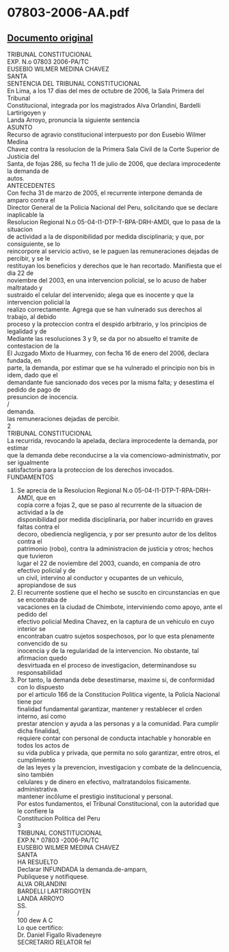 
07803-2006-AA.pdf
=================
  
[Documento original](https://tc.gob.pe/jurisprudencia/2007/07803-2006-AA.pdf)  
---  
TRIBUNAL CONSTITUCIONAL  
EXP. N.o 07803 2006-PA/TC  
EUSEBIO WILMER MEDINA CHAVEZ  
SANTA  
SENTENCIA DEL TRIBUNAL CONSTITUCIONAL  
En Lima, a los 17 dias del mes de octubre de 2006, la Sala Primera del Tribunal  
Constitucional, integrada por los magistrados Alva Orlandini, Bardelli Lartirigoyen y  
Landa Arroyo, pronuncia la siguiente sentencia  
ASUNTO  
Recurso de agravio constitucional interpuesto por don Eusebio Wilmer Medina  
Chavez contra la resolucion de la Primera Sala Civil de la Corte Superior de Justicia del  
Santa, de fojas 286, su fecha 11 de julio de 2006, que declara improcedente la demanda de  
autos.  
ANTECEDENTES  
Con fecha 31 de marzo de 2005, el recurrente interpone demanda de amparo contra el  
Director General de la Policia Nacional del Peru, solicitando que se declare inaplicable la  
Resolucion Regional N.o 05-04-I1-DTP-T-RPA-DRH-AMDI, que lo pasa de la situacion  
de actividad a la de disponibilidad por medida disciplinaria; y que, por consiguiente, se lo  
reincorpore al servicio activo, se le paguen las remuneraciones dejadas de percibir, y se le  
restituyan los beneficios y derechos que le han recortado. Manifiesta que el dia 22 de  
noviembre del 2003, en una intervencion policial, se lo acuso de haber maltratado y  
sustraido el celular del intervenido; alega que es inocente y que la intervencion policial la  
realizo correctamente. Agrega que se han vulnerado sus derechos al trabajo, al debido  
proceso y la proteccion contra el despido arbitrario, y los principios de legalidad y de  
Mediante las resoluciones 3 y 9, se da por no absuelto el tramite de contestacion de la  
El Juzgado Mixto de Huarmey, con fecha 16 de enero del 2006, declara fundada, en  
parte, la demanda, por estimar que se ha vulnerado el principio non bis in idem, dado que el  
demandante fue sancionado dos veces por la misma falta; y desestima el pedido de pago de  
presuncion de inocencia.  
/  
demanda.  
las remuneraciones dejadas de percibir.  
2  
TRIBUNAL CONSTITUCIONAL  
La recurrida, revocando la apelada, declara improcedente la demanda, por estimar  
que la demanda debe reconducirse a la via comenciowo-administmativ, por ser igualmente  
satisfactoria para la proteccion de los derechos invocados.  
FUNDAMENTOS  
1. Se aprecia de la Resolucion Regional N.o 05-04-I1-DTP-T-RPA-DRH-AMDI, que en  
copia corre a fojas 2, que se paso al recurrente de la situacion de actividad a la de  
disponibilidad por medida disciplinaria, por haber incurrido en graves faltas contra el  
decoro, obediencia negligencia, y por ser presunto autor de los delitos contra el  
patrimonio (robo), contra la administracion de justicia y otros; hechos que tuvieron  
lugar el 22 de noviembre del 2003, cuando, en compania de otro efectivo policial y de  
un civil, intervino al conductor y ocupantes de un vehiculo, apropiandose de sus  
2. El recurrente sostiene que el hecho se suscito en circunstancias en que se encontraba de  
vacaciones en la ciudad de Chimbote, interviniendo como apoyo, ante el pedido del  
efectivo policial Medina Chavez, en la captura de un vehiculo en cuyo interior se  
encontraban cuatro sujetos sospechosos, por lo que esta plenamente convencido de su  
inocencia y de la regularidad de la intervencion. No obstante, tal afirmacion quedo  
desvirtuada en el proceso de investigacion, determinandose su responsabilidad  
3. Por tanto, la demanda debe desestimarse, maxime si, de conformidad con lo dispuesto  
por el articulo 166 de la Constitucion Politica vigente, la Policia Nacional tiene por  
finalidad fundamental garantizar, mantener y restablecer el orden interno, asi como  
prestar atencion y ayuda a las personas y a la comunidad. Para cumplir dicha finalidad,  
requiere contar con personal de conducta intachable y honorable en todos los actos de  
su vida publica y privada, que permita no solo garantizar, entre otros, el cumplimiento  
de las leyes y la prevencion, investigacion y combate de la delincuencia, sino también  
celulares y de dinero en efectivo, maltratandolos fisicamente.  
administrativa.  
mantener incôlume el prestigio institucional y personal.  
Por estos fundamentos, el Tribunal Constitucional, con la autoridad que le confiere la  
Constitucion Politica del Peru  
3  
TRIBUNAL CONSTITUCIONAL  
EXP.N.° 07803 -2006-PA/TC  
EUSEBIO WILMER MEDINA CHAVEZ  
SANTA  
HA RESUELTO  
Declarar INFUNDADA la demanda.de-amparn,  
Publiquese y notifiquese.  
ALVA ORLANDINI  
BARDELLI LARTIRIGOYEN  
LANDA ARROYO  
SS.  
/  
100 dew A C  
Lo que certifico:  
Dr. Daniel Figallo Rivadeneyre  
SECRETARIO RELATOR fel